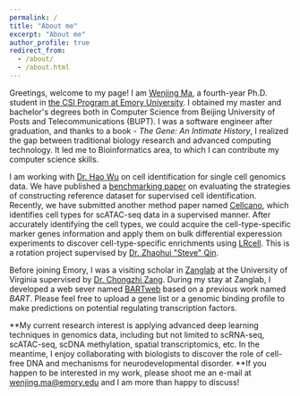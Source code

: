 ```yaml
---
permalink: /
title: "About me"
excerpt: "About me"
author_profile: true
redirect_from: 
  - /about/
  - /about.html
---
```


Greetings, welcome to my page! I am [Wenjing Ma](https://marvinquiet.github.io/cv/), a fourth-year Ph.D. student in [the CSI Program at Emory University](https://www.cs.emory.edu/graduate/general-information/). I obtained my master and bachelor's degrees both in Computer Science from Beijing University of Posts and Telecommunications (BUPT). I was a software engineer after graduation, and thanks to a book - *The Gene: An Intimate History*, I realized the gap between traditional biology research and advanced computing technology. It led me to Bioinformatics area, to which I can contribute my computer science skills.

I am working with [Dr. Hao Wu](http://www.haowulab.org/) on cell identification for single cell genomics data. We have published a [benchmarking paper](https://doi.org/10.1186/s13059-021-02480-2) on evaluating the strategies of constructing reference dataset for supervised cell identification. Recently, we have submitted another method paper named [Cellcano](https://marvinquiet.github.io/Cellcano/), which identifies cell types for scATAC-seq data in a supervised manner. After accurately identifying the cell types, we could acquire the cell-type-specific marker genes information and apply them on bulk differential experession experiments to discover cell-type-specific enrichments using [LRcell](https://github.com/marvinquiet/LRcell). This is a rotation project supervised by [Dr. Zhaohui "Steve" Qin](https://scholar.google.com/citations?hl=zh-CN&user=9F-Jk74AAAAJ&view_op=list_works&sortby=pubdate). 

Before joining Emory, I was a visiting scholar in [Zanglab](http://faculty.virginia.edu/zanglab/) at the University of Virginia supervised by [Dr. Chongzhi Zang](http://faculty.virginia.edu/zanglab/people.htm). During my stay at Zanglab, I developed a web sever named [BARTweb](http://bartweb.org/) based on a previous work named *BART*. Please feel free to upload a gene list or a genomic binding profile to make predictions on potential regulating transcription factors.

**My current research interest is applying advanced deep learning techniques in genomics data, including but not limited to scRNA-seq, scATAC-seq, scDNA methylation, spatial transcriptomics, etc. In the meantime, I enjoy collaborating with biologists to discover the role of cell-free DNA and mechanisms for neurodevelopmental disorder. **If you happen to be interested in my work, please shoot me an e-mail at [wenjing.ma@emory.edu](wenjing.ma@emory.edu) and I am more than happy to discuss!

